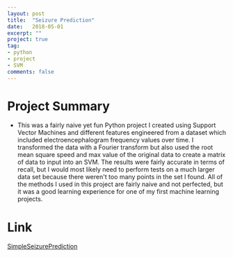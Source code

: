 ```yaml
---
layout: post
title:  "Seizure Prediction"
date:   2018-05-01
excerpt: ""
project: true
tag:
- python
- project
- SVM
comments: false
---
```


# Project Summary

* This was a fairly naive yet fun Python project I created using Support Vector Machines and different features engineered from a dataset
which included electroencephalogram frequency values over time. I transformed the data with a Fourier transform but also used the root mean square speed and max value of the original data to create a matrix of data to input into an SVM. The results were fairly accurate in terms of recall, but I would most likely need to perform tests on a much larger data set because there weren't too many points in the set I found. All of the methods I used in this project are fairly naive and not perfected, but it was a good learning experience for one of my first machine learning projects. 

# Link

<a href="https://github.com/amerjusupovic/SimpleSeizurePrediction" title="SimpleSeizurePrediction">SimpleSeizurePrediction</a>
